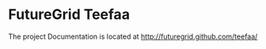 FutureGrid Teefaa
=================

The project Documentation is located at http://futuregrid.github.com/teefaa/
